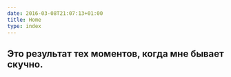 ```yaml
---
date: 2016-03-08T21:07:13+01:00
title: Home
type: index
---
```


## Это результат тех моментов, когда мне бывает скучно.